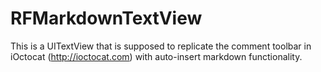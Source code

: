 RFMarkdownTextView
==================

This is a UITextView that is supposed to replicate the comment toolbar in iOctocat (http://ioctocat.com) with auto-insert markdown functionality.
